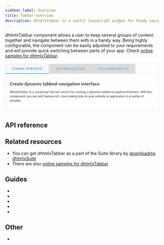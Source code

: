 ```yaml
---
sidebar_label: Overview
title: Tabbar overview
description: dhtmlxTabbar is a useful JavaScript widget for handy navigation between tabs which you can easily create and configure. Comprehensive API provides a lot of features for adjusting the tabs to your requirements.
---          
```


dhtmlxTabbar component allows a user to keep several groups of content together and navigate between them with in a handy way.
Being highly configurable, the component can be easily adjusted to your requirements and will provide quick switching between parts of your app. 
Check [online samples for dhtmlxTabbar](https://docs.dhtmlx.com/suite/samples/tabbar/).

![](../assets/tabbar/tabbar_front.png)

## API reference

<!-- todo - tabbar/api/refs/tabbar.md -->

## Related resources

- You can get dhtmlxTabbar as a part of the Suite library by [downloading dhtmlxSuite](https://dhtmlx.com/docs/products/dhtmlxSuite/download.shtml)          
- There are also [online samples for dhtmlxTabbar](https://docs.dhtmlx.com/suite/samples/tabbar/)  

## Guides

- [](init.md)
- [](configuring_tabbar.md)
- [](work_with_tabbar.md)
- [](customization.md)
- [](events.md)

## Other

- [](migration.md)
